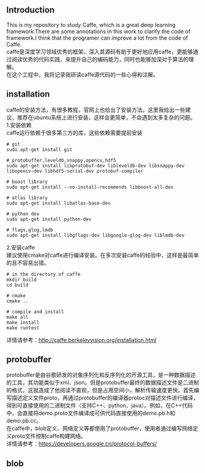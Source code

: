## Introduction
This is my repository to study Caffe, which is a great deep learning framework.There are some annotations in this work to clarify the code of framework.I think that the programer can improve a lot from the code of Caffe.   
caffe是深度学习领域优秀的框架，深入其源码有助于更好地应用caffe，更能够通过阅读优秀的代码实践，来提升自己的编码能力，同时也能够加深对于算法的理解。  
在这个工程中，我将记录我研读caffe源代码的一些心得和注解。

## installation
caffe的安装方法，有很多教程，官网上也给出了安装方法。这里我给出一些建议，推荐在ubuntu系统上进行安装，这样会更简单，不会遇到太多复杂的问题。  
1.安装依赖  
caffe运行依赖于很多第三方的库，这些依赖需要提前安装  
```
# git
sudo apt-get install git

# protobuffer,leveldb,snappy,opencv,hdf5
sudo apt-get install libprotobuf-dev libleveldb-dev libsnappy-dev libopencv-dev libhdf5-serial-dev protobuf-compiler

# boost library
sudo apt-get install --no-install-recommends libboost-all-dev

# atlas library
sudo apt-get install libatlas-base-dev

# python dev
sudo apt-get install python-dev

# flags,glog,lmdb
sudo apt-get install libgflags-dev libgoogle-glog-dev liblmdb-dev
```
2.安装caffe  
建议使用cmake对caffe进行编译安装。在多次安装caffe的经验中，这样是最简单的且不容易出错。  
```
# in the directory of caffe
mkdir build
cd build

# cmake
cmake ..

# compile and install
make all
make install
make runtest
```
详情请参考：http://caffe.berkeleyvision.org/installation.html

## protobuffer
protobuffer是由谷歌研发的对象序列化和反序列化的开源工具，是一种数据描述的工具，其功能类似于xml、json。但是protobuffer最终的数据描述文件是二进制的格式，这就造成了他阅读不直观，但是占用空间小，解析传输速度更快。首先编写描述定义文件proto，再通过protobuffer的编译器protoc对描述文件进行编译，得到可直接使用的二进制文件（支持C++、python、java）。例如，在C++代码中，会直接将demo.proto文件编译成可供代码直接使用的demo.pb.h和demo.pb.cc。  
在caffe中，blob定义、网络定义等都使用了protobuffer，使用者通过编写网络定义proto文件控制caffe构建网络。  
详情请参考：https://developers.google.cn/protocol-buffers/
## blob
